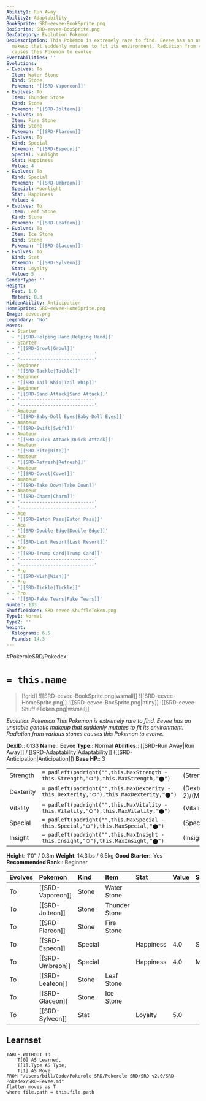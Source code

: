 ```yaml
---
Ability1: Run Away
Ability2: Adaptability
BookSprite: SRD-eevee-BookSprite.png
BoxSprite: SRD-eevee-BoxSprite.png
DexCategory: Evolution Pokemon
DexDescription: This Pokemon is extremely rare to find. Eevee has an unstable genetic
  makeup that suddenly mutates to fit its environment. Radiation from various stones
  causes this Pokemon to evolve.
EventAbilities: ''
Evolutions:
- Evolves: To
  Item: Water Stone
  Kind: Stone
  Pokemon: '[[SRD-Vaporeon]]'
- Evolves: To
  Item: Thunder Stone
  Kind: Stone
  Pokemon: '[[SRD-Jolteon]]'
- Evolves: To
  Item: Fire Stone
  Kind: Stone
  Pokemon: '[[SRD-Flareon]]'
- Evolves: To
  Kind: Special
  Pokemon: '[[SRD-Espeon]]'
  Special: Sunlight
  Stat: Happiness
  Value: 4
- Evolves: To
  Kind: Special
  Pokemon: '[[SRD-Umbreon]]'
  Special: Moonlight
  Stat: Happiness
  Value: 4
- Evolves: To
  Item: Leaf Stone
  Kind: Stone
  Pokemon: '[[SRD-Leafeon]]'
- Evolves: To
  Item: Ice Stone
  Kind: Stone
  Pokemon: '[[SRD-Glaceon]]'
- Evolves: To
  Kind: Stat
  Pokemon: '[[SRD-Sylveon]]'
  Stat: Loyalty
  Value: 5
GenderType: ''
Height:
  Feet: 1.0
  Meters: 0.3
HiddenAbility: Anticipation
HomeSprite: SRD-eevee-HomeSprite.png
Image: eevee.png
Legendary: 'No'
Moves:
- - Starter
  - '[[SRD-Helping Hand|Helping Hand]]'
- - Starter
  - '[[SRD-Growl|Growl]]'
- - '---------------------------'
  - '---------------------------'
- - Beginner
  - '[[SRD-Tackle|Tackle]]'
- - Beginner
  - '[[SRD-Tail Whip|Tail Whip]]'
- - Beginner
  - '[[SRD-Sand Attack|Sand Attack]]'
- - '---------------------------'
  - '---------------------------'
- - Amateur
  - '[[SRD-Baby-Doll Eyes|Baby-Doll Eyes]]'
- - Amateur
  - '[[SRD-Swift|Swift]]'
- - Amateur
  - '[[SRD-Quick Attack|Quick Attack]]'
- - Amateur
  - '[[SRD-Bite|Bite]]'
- - Amateur
  - '[[SRD-Refresh|Refresh]]'
- - Amateur
  - '[[SRD-Covet|Covet]]'
- - Amateur
  - '[[SRD-Take Down|Take Down]]'
- - Amateur
  - '[[SRD-Charm|Charm]]'
- - '---------------------------'
  - '---------------------------'
- - Ace
  - '[[SRD-Baton Pass|Baton Pass]]'
- - Ace
  - '[[SRD-Double-Edge|Double-Edge]]'
- - Ace
  - '[[SRD-Last Resort|Last Resort]]'
- - Ace
  - '[[SRD-Trump Card|Trump Card]]'
- - '---------------------------'
  - '---------------------------'
- - Pro
  - '[[SRD-Wish|Wish]]'
- - Pro
  - '[[SRD-Tickle|Tickle]]'
- - Pro
  - '[[SRD-Fake Tears|Fake Tears]]'
Number: 133
ShuffleToken: SRD-eevee-ShuffleToken.png
Type1: Normal
Type2: ''
Weight:
  Kilograms: 6.5
  Pounds: 14.3
---
```


#PokeroleSRD/Pokedex

# `= this.name`

> [!grid]
> ![[SRD-eevee-BookSprite.png|wsmall]]
> ![[SRD-eevee-HomeSprite.png]]
> ![[SRD-eevee-BoxSprite.png|htiny]]
> ![[SRD-eevee-ShuffleToken.png|wsmall]]


*Evolution Pokemon*
*This Pokemon is extremely rare to find. Eevee has an unstable genetic makeup that suddenly mutates to fit its environment. Radiation from various stones causes this Pokemon to evolve.*

**DexID**:: 0133
**Name**:: Eevee
**Type**:: Normal
**Abilities**:: [[SRD-Run Away|Run Away]] / [[SRD-Adaptability|Adaptability]] ([[SRD-Anticipation|Anticipation]])
**Base HP**:: 3

|           |                                                                                        |                                          |
| --------- | -------------------------------------------------------------------------------------- | ---------------------------------------- |
| Strength  | `= padleft(padright("",this.MaxStrength - this.Strength,"⭘"),this.MaxStrength,"⬤")`    | (Strength::2)/(MaxStrength::4)   |
| Dexterity | `= padleft(padright("",this.MaxDexterity - this.Dexterity,"⭘"),this.MaxDexterity,"⬤")` | (Dexterity:: 2)/(MaxDexterity::4) |
| Vitality  | `= padleft(padright("",this.MaxVitality - this.Vitality,"⭘"),this.MaxVitality,"⬤")`    | (Vitality::2)/(MaxVitality::4)   |
| Special   | `= padleft(padright("",this.MaxSpecial - this.Special,"⭘"),this.MaxSpecial,"⬤")`       | (Special::2)/(MaxSpecial::4)     |
| Insight   | `= padleft(padright("",this.MaxInsight - this.Insight,"⭘"),this.MaxInsight,"⬤")`       | (Insight::2)/(MaxInsight::4)     |

**Height**: 1'0" / 0.3m
**Weight**: 14.3lbs / 6.5kg
**Good Starter**:: Yes
**Recommended Rank**:: Beginner

| Evolves   | Pokemon          | Kind    | Item          | Stat      | Value   | Special   |
|:----------|:-----------------|:--------|:--------------|:----------|:--------|:----------|
| To        | [[SRD-Vaporeon]] | Stone   | Water Stone   |           |         |           |
| To        | [[SRD-Jolteon]]  | Stone   | Thunder Stone |           |         |           |
| To        | [[SRD-Flareon]]  | Stone   | Fire Stone    |           |         |           |
| To        | [[SRD-Espeon]]   | Special |               | Happiness | 4.0     | Sunlight  |
| To        | [[SRD-Umbreon]]  | Special |               | Happiness | 4.0     | Moonlight |
| To        | [[SRD-Leafeon]]  | Stone   | Leaf Stone    |           |         |           |
| To        | [[SRD-Glaceon]]  | Stone   | Ice Stone     |           |         |           |
| To        | [[SRD-Sylveon]]  | Stat    |               | Loyalty   | 5.0     |           |

## Learnset

```dataview
TABLE WITHOUT ID
    T[0] AS Learned,
    T[1].Type AS Type,
    T[1] AS Move
FROM "/Users/bill/Code/Pokerole SRD/Pokerole SRD/SRD v2.0/SRD-Pokedex/SRD-Eevee.md"
flatten moves as T
where file.path = this.file.path
```
